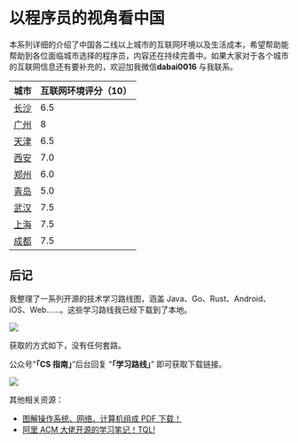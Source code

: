 # 以程序员的视角看中国

本系列详细的介绍了中国各二线以上城市的互联网环境以及生活成本，希望帮助能帮助到各位面临城市选择的程序员，内容还在持续完善中。如果大家对于各个城市的互联网信息还有要补充的，欢迎加我微信**dabai0016** 与我联系。

| 城市              | 互联网环境评分（10） |
| ----------------- | -------------------- |
| [长沙](./长沙.md) | 6.5                  |
| [广州](./广州.md) | 8                    |
| [天津](./天津.md) | 6.5                  |
| [西安](./西安.md) | 7.0                  |
| [郑州](./郑州.md) | 6.0                  |
| [青岛](./青岛.md) | 5.0                  |
| [武汉](./武汉.md) | 7.5                  |
| [上海](./上海.md) | 7.5                  |
| [成都](./成都.md) | 7.5                  |
## 后记

我整理了一系列开源的技术学习路线图，涵盖 Java、Go、Rust、Android、iOS、Web......。这些学习路线我已经下载到了本地。

![](https://p1-juejin.byteimg.com/tos-cn-i-k3u1fbpfcp/149de14bf0a048feabffb211dc50125a~tplv-k3u1fbpfcp-watermark.image)

获取的方式如下，没有任何套路。

公众号“**「CS 指南」**”后台回复 “**「学习路线」**” 即可获取下载链接。

![](https://img-blog.csdnimg.cn/2021060517454068.png)

其他相关资源：

- [图解操作系统、网络、计算机组成 PDF 下载！](https://mp.weixin.qq.com/s/37o_FateHbhv8Dw5qQmIFg)
- [阿里 ACM 大佬开源的学习笔记！TQL!](https://mp.weixin.qq.com/s/7b4JDVA_s27wCLQD7SACXg)
